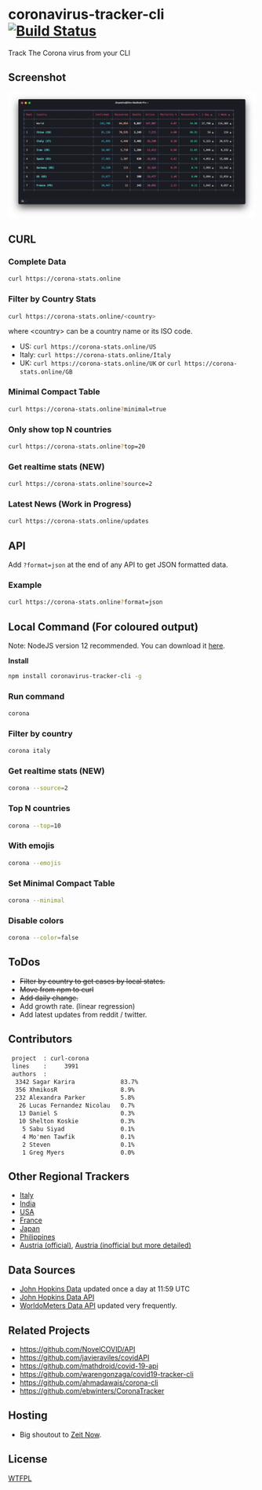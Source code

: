 # coronavirus-tracker-cli [![Build Status](https://github.com/sagarkarira/coronavirus-tracker-cli/workflows/Tests/badge.svg)](https://github.com/sagarkarira/coronavirus-tracker-cli/actions?workflow=Tests)

Track The Corona virus from your CLI

## Screenshot

![Preview](./preview.png)

## CURL

### Complete Data

```sh
curl https://corona-stats.online
```

### Filter by Country Stats

```sh
curl https://corona-stats.online/<country>
```

where \<country\> can be a country name or its ISO code.

* US: `curl https://corona-stats.online/US`
* Italy: `curl https://corona-stats.online/Italy`
* UK: `curl https://corona-stats.online/UK` or `curl https://corona-stats.online/GB`

### Minimal Compact Table

```sh
curl https://corona-stats.online?minimal=true
```

### Only show top N countries

```sh
curl https://corona-stats.online?top=20
```
### Get realtime stats (NEW)

```sh
curl https://corona-stats.online?source=2
```

### Latest News (Work in Progress)

```sh
curl https://corona-stats.online/updates
```

## API

Add `?format=json` at the end of any API to get JSON formatted data.

### Example

```sh
curl https://corona-stats.online?format=json
```

## Local Command (For coloured output)

Note: NodeJS version 12 recommended. You can download it [here](https://nodejs.org/en/download/).

**Install**

``` sh
npm install coronavirus-tracker-cli -g
```

### Run command

```sh
corona
```

### Filter by country

```sh
corona italy
```

### Get realtime stats (NEW)

```sh
corona --source=2
```

### Top N countries

```sh
corona --top=10
```

### With emojis

```sh
corona --emojis
```

### Set Minimal Compact Table

```sh
corona --minimal
```

### Disable colors

```sh
corona --color=false
```

## ToDos

* ~~Filter by country to get cases by local states.~~
* ~~Move from npm to curl~~
* ~~Add daily change.~~
* Add growth rate. (linear regression)
* Add latest updates from reddit / twitter.

## Contributors

```text
 project  : curl-corona
 lines    :     3991
 authors  :
  3342 Sagar Karira             83.7%
  356 XhmikosR                  8.9%
  232 Alexandra Parker          5.8%
   26 Lucas Fernandez Nicolau   0.7%
   13 Daniel S                  0.3%
   10 Shelton Koskie            0.3%
    5 Sabu Siyad                0.1%
    4 Mo'men Tawfik             0.1%
    2 Steven                    0.1%
    1 Greg Myers                0.0%
```

## Other Regional Trackers

* [Italy](https://opendatadpc.maps.arcgis.com/apps/opsdashboard/index.html#/b0c68bce2cce478eaac82fe38d4138b1)
* [India](https://www.covid19india.org/)
* [USA](https://www.npr.org/sections/health-shots/2020/03/16/816707182/map-tracking-the-spread-of-the-coronavirus-in-the-u-s)
* [France](https://veille-coronavirus.fr/)
* [Japan](https://covid19japan.com/)
* [Philippines](https://ncovtracker.doh.gov.ph/)
* [Austria (official)](https://info.gesundheitsministerium.at), [Austria (inofficial but more detailed)](https://covid19.spiessknafl.at)

## Data Sources

* [John Hopkins Data](https://github.com/CSSEGISandData/COVID-19) updated once a day at 11:59 UTC
* [John Hopkins Data API](https://github.com/ExpDev07/coronavirus-tracker-api)
* [WorldoMeters Data API](https://github.com/NovelCOVID/API/) updated very frequently.

## Related Projects

* <https://github.com/NovelCOVID/API>
* <https://github.com/javieraviles/covidAPI>
* <https://github.com/mathdroid/covid-19-api>
* <https://github.com/warengonzaga/covid19-tracker-cli>
* <https://github.com/ahmadawais/corona-cli>
* <https://github.com/ebwinters/CoronaTracker>

## Hosting

* Big shoutout to [Zeit Now](https://github.com/zeit/now).

## License

[WTFPL](http://www.wtfpl.net/)
